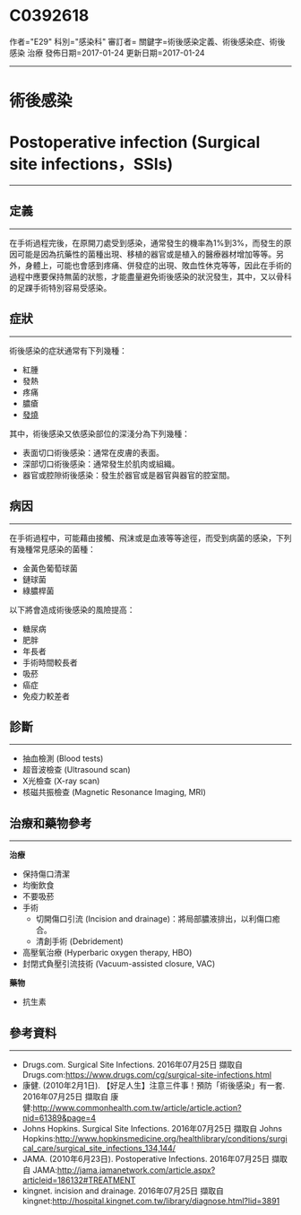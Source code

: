 # C0392618
作者="E29"
科別="感染科"
審訂者=
關鍵字=術後感染定義、術後感染症、術後感染 治療
發佈日期=2017-01-24
更新日期=2017-01-24

----------
# 術後感染
# Postoperative infection (Surgical site infections，SSIs) 
----------
## 定義
----------

在手術過程完後，在原開刀處受到感染，通常發生的機率為1%到3%，而發生的原因可能是因為抗藥性的菌種出現、移植的器官或是植入的醫療器材增加等等。另外，身體上，可能也會感到疼痛、併發症的出現、敗血性休克等等，因此在手術的過程中應要保持無菌的狀態，才能盡量避免術後感染的狀況發生，其中，又以骨科的足踝手術特別容易受感染。

## 症狀
----------

術後感染的症狀通常有下列幾種：

- 紅腫
- 發熱
- 疼痛
- 膿瘡
- [發燒](C0015967)

其中，術後感染又依感染部位的深淺分為下列幾種：

- 表面切口術後感染：通常在皮膚的表面。
- 深部切口術後感染：通常發生於肌肉或組織。
- 器官或腔隙術後感染：發生於器官或是器官與器官的腔室間。
## 病因
----------

在手術過程中，可能藉由接觸、飛沫或是血液等等途徑，而受到病菌的感染，下列有幾種常見感染的菌種：

- 金黃色葡萄球菌
- 鏈球菌
- 綠膿桿菌

以下將會造成術後感染的風險提高：

- 糖尿病
- 肥胖
- 年長者
- 手術時間較長者
- 吸菸
- 癌症
- 免疫力較差者
## 診斷
----------
- 抽血檢測 (Blood tests)
- 超音波檢查 (Ultrasound scan)
- X光檢查 (X-ray scan)
- 核磁共振檢查 (Magnetic Resonance Imaging, MRI)
## 治療和藥物參考
----------

**治療**

- 保持傷口清潔
- 均衡飲食
- 不要吸菸
- 手術
  - 切開傷口引流 (Incision and drainage)：將局部膿液排出，以利傷口癒合。
  - 清創手術 (Debridement)
- 高壓氧治療 (Hyperbaric oxygen therapy, HBO)
- 封閉式負壓引流技術 (Vacuum-assisted closure, VAC)

**藥物**

- 抗生素
## 參考資料
----------
- Drugs.com. Surgical Site Infections. 2016年07月25日 擷取自 Drugs.com:https://www.drugs.com/cg/surgical-site-infections.html
- 康健. (2010年2月1日). 【好足人生】注意三件事！預防「術後感染」有一套. 2016年07月25日 擷取自 康健:http://www.commonhealth.com.tw/article/article.action?nid=61389&page=4
- Johns Hopkins. Surgical Site Infections. 2016年07月25日 擷取自 Johns Hopkins:http://www.hopkinsmedicine.org/healthlibrary/conditions/surgical_care/surgical_site_infections_134,144/
- JAMA. (2010年6月23日). Postoperative Infections. 2016年07月25日 擷取自 JAMA:http://jama.jamanetwork.com/article.aspx?articleid=186132#TREATMENT
- kingnet. incision and drainage. 2016年07月25日 擷取自 kingnet:http://hospital.kingnet.com.tw/library/diagnose.html?lid=3891

